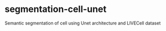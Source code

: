 # segmentation-cell-unet
Semantic segmentation of cell using Unet architecture and LIVECell dataset
